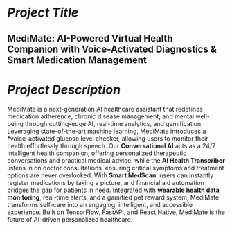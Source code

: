 # *Project Title*  
## **MediMate: AI-Powered Virtual Health Companion with Voice-Activated Diagnostics & Smart Medication Management**

# *Project Description*  
MediMate is a next-generation AI healthcare assistant that redefines medication adherence, chronic disease management, and mental well-being through cutting-edge AI, real-time analytics, and gamification. Leveraging state-of-the-art machine learning, MediMate introduces a *voice-activated glucose level checker, allowing users to monitor their health effortlessly through speech. Our **Conversational AI** acts as a 24/7 intelligent health companion, offering personalized therapeutic conversations and practical medical advice, while the **AI Health Transcriber** listens in on doctor consultations, ensuring critical symptoms and treatment options are never overlooked. With **Smart MedScan**, users can instantly register medications by taking a picture, and financial aid automation bridges the gap for patients in need. Integrated with **wearable health data monitoring**, real-time alerts, and a gamified pet reward system, MediMate transforms self-care into an engaging, intelligent, and accessible experience. Built on TensorFlow, FastAPI, and React Native, MediMate is the future of AI-driven personalized healthcare.